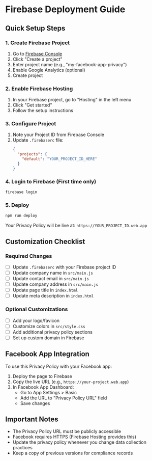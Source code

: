 # Firebase Deployment Guide

## Quick Setup Steps

### 1. Create Firebase Project
1. Go to [Firebase Console](https://console.firebase.google.com/)
2. Click "Create a project"
3. Enter project name (e.g., "my-facebook-app-privacy")
4. Enable Google Analytics (optional)
5. Create project

### 2. Enable Firebase Hosting
1. In your Firebase project, go to "Hosting" in the left menu
2. Click "Get started"
3. Follow the setup instructions

### 3. Configure Project
1. Note your Project ID from Firebase Console
2. Update `.firebaserc` file:
   ```json
   {
     "projects": {
       "default": "YOUR_PROJECT_ID_HERE"
     }
   }
   ```

### 4. Login to Firebase (First time only)
```bash
firebase login
```

### 5. Deploy
```bash
npm run deploy
```

Your Privacy Policy will be live at:
`https://YOUR_PROJECT_ID.web.app`

## Customization Checklist

### Required Changes
- [ ] Update `.firebaserc` with your Firebase project ID
- [ ] Update company name in `src/main.js`
- [ ] Update contact email in `src/main.js`
- [ ] Update company address in `src/main.js`
- [ ] Update page title in `index.html`
- [ ] Update meta description in `index.html`

### Optional Customizations
- [ ] Add your logo/favicon
- [ ] Customize colors in `src/style.css`
- [ ] Add additional privacy policy sections
- [ ] Set up custom domain in Firebase

## Facebook App Integration

To use this Privacy Policy with your Facebook app:

1. Deploy the page to Firebase
2. Copy the live URL (e.g., `https://your-project.web.app`)
3. In Facebook App Dashboard:
   - Go to App Settings > Basic
   - Add the URL to "Privacy Policy URL" field
   - Save changes

## Important Notes

- The Privacy Policy URL must be publicly accessible
- Facebook requires HTTPS (Firebase Hosting provides this)
- Update the privacy policy whenever you change data collection practices
- Keep a copy of previous versions for compliance records
